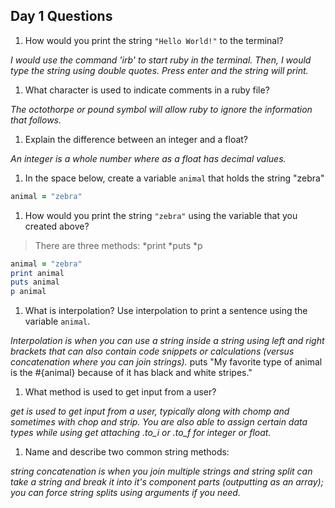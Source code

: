 ## Day 1 Questions

1. How would you print the string `"Hello World!"` to the terminal?

_I would use the command 'irb' to start ruby in the terminal. Then, I would type the string using double quotes. Press enter and the string will print._

1. What character is used to indicate comments in a ruby file?

_The octothorpe or pound symbol will allow ruby to ignore the information that follows._

1. Explain the difference between an integer and a float?

_An integer is a whole number where as a float has decimal values._

1. In the space below, create a variable `animal` that holds the string "zebra"


```ruby
animal = "zebra"
```

1. How would you print the string `"zebra"` using the variable that you created above?

>There are three methods:
>*print
>*puts
>*p


```ruby
animal = "zebra"
print animal
puts animal
p animal
```

1. What is interpolation? Use interpolation to print a sentence using the variable `animal`.

_Interpolation is when you can use a string inside a string using left and right brackets that can also contain code snippets or calculations (versus concatenation where you can join strings)._
puts "My favorite type of animal is the #{animal} because of it has black and white stripes."

1. What method is used to get input from a user?

_get is used to get input from a user, typically along with chomp and sometimes with chop and strip. You are also able to assign certain data types while using get attaching .to_i or .to_f for integer or float._

1. Name and describe two common string methods:

_string concatenation is when you join multiple strings and string split can take a string and break it into it's component parts (outputting as an array); you can force string splits using arguments if you need._
